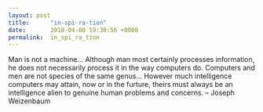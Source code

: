 ```yaml
---
layout: post
title:      "in·spi·ra·tion"
date:       2018-04-08 19:30:56 +0000
permalink:  in_spi_ra_tion
---
```



Man is not a machine... Although man most certainly processes information, he does not necessarily process it in the way computers do. Computers and men are not species of the same genus... However much intelligence computers may attain, now or in the furture, theirs must always be an intelligence alien to genuine human problems and concerns.
– Joseph Weizenbaum
